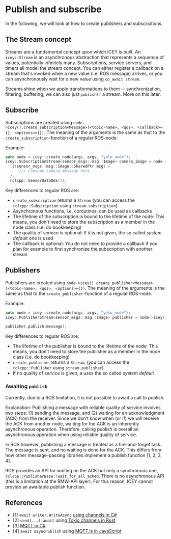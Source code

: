 # Publish and subscribe

In the following, we will look at how to create publishers and subscriptions.

## The Stream concept 

Streams are a fundamental concept upon which ICEY is built. An `icey::Stream` is an asynchronous abstraction that represents a sequence of values, potentially infinitely many. 
Subscriptions, service servers, and timers all model the stream concept. 
You can either register a callback on a stream that's invoked when a new value (i.e. ROS message) arrives, or you can asynchronously wait for a new value using `co_await stream`. 

Streams shine when we apply transformations to them -- synchronization, filtering, buffering, we can also just `publish()` a stream. More on this later.


## Subscribe

Subscriptions are created using `node->icey().create_subscription<Message>(<topic-name>, <qos>, <callback>={}, <options>={})`. The meaning of the arguments is the same as that to the `create_subscription`-function of a regular ROS-node. 

Example: 

```cpp
auto node = icey::create_node(argc, argv, "yolo_node");
icey::SubscriptionStream<sensor_msgs::msg::Image> camera_image = node->icey().create_subscription<sensor_msgs::msg::Image>("camera", 
  [](sensor_msgs::msg::Image::SharedPtr msg) {
      /// Consume camera message here ..
  },
  rclcpp::SensorDataQoS());
```

Key differences to regular ROS are: 
  - `create_subscription` returns a `Stream` (you can access the `rclcpp::Subscription` using `stream.subscription`)
  - Asynchronous functions, i.e. coroutines, can be used as callbacks
  - The lifetime of the subscription is bound to the lifetime of the node: This means, you don't need to store  the subscription as a member in the node class (i.e. do bookkeeping)
  - The quality of service is optional: If it is not given, the so called *system default* one is used
  - The callback is optional: You do not need to provide a callback if you plan for example to first synchronize the subscription with another stream

## Publishers

Publishers are created using `node->icey().create_publisher<Message>(<topic-name>, <qos>, <options>={})`. The meaning of the arguments is the same as that to the `create_publisher`-function of a regular ROS-node. 

Example: 

```cpp
auto node = icey::create_node(argc, argv, "yolo_node");
icey::PublisherStream<sensor_msgs::msg::Image> publisher = node->icey().create_publisher<sensor_msgs::msg::Image>("camera", rclcpp::SensorDataQoS());

publisher.publish(message);
```

Key differences to regular ROS are: 
  - The lifetime of the publisher is bound to the lifetime of the node: This means, you don’t need to store the publisher as a member in the node class (i.e. do bookkeeping)
  - `create_publisher` returns a `Stream`, (you can access the `rclcpp::Publisher` using `stream.publisher`)
  - If no quality of service is given, a uses the so called *system default*  

### Awaiting `publish`

Currently, due to a ROS limitation, it is not possible to await a call to publish.

Explanation:
Publishing a message with reliable quality of service involves two steps: (1) sending the message, and (2) waiting for an acknowledgment (ACK) from the receiver. Since we don't know when (or if) we will receive the ACK from another node, waiting for the ACK is an inherently asynchronous operation.
Therefore, calling publish is overall an asynchronous operation when using reliable quality of service.

In ROS however, publishing a message is treated as a fire-and-forget task. The message is sent, and no waiting is done for the ACK.
This differs from how other message-passing libraries implement a publish function [1, 2, 3, 4].

ROS provides an API for waiting on the ACK but only a synchronous one, `rclcpp::PublisherBase::wait_for_all_acked`. There is no asynchronous API (this is a limitation at the RMW-API layer). For this reason, ICEY cannot provide an awaitable publish function.

## References 

- [1] `await writer.WriteAsync` [using channels in C#](https://learn.microsoft.com/en-us/dotnet/core/extensions/channels)
- [2] `send(...).await` using [Tokio channels in Rust](https://tokio.rs/tokio/tutorial/channels)
- [3] [MQTT in C#](https://github.com/dotnet/MQTTnet/blob/980a5d0a6d58d77318056cd50d35602c34622360/Samples/Client/Client_Publish_Samples.cs#L39)
- [4] `await asyncPublish` using [MQTT.js in JavaScript](https://github.com/mqttjs/MQTT.js?tab=readme-ov-file#publish-async)